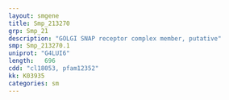 ```yaml
---
layout: smgene
title: Smp_213270
grp: Smp_21
description: "GOLGI SNAP receptor complex member, putative"
smp: Smp_213270.1
uniprot: "G4LUI6"
length:   696
cdd: "cl18053, pfam12352"
kk: K03935
categories: sm
---
```

